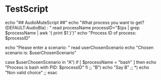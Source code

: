 # TestScript

echo "## AudioMuteScript ##"
echo "What process you want to get? (DEFAULT:AudioBla) : "
read processName
processID="$(ps | grep $processName | awk '{ print $1 }')"
echo "Process ID of process: $processID" 

echo "Please enter a scenario: "
read userChosenScenario
echo "Chosen scenario is: $userChosenScenario"

case $userChosenScenario in
        "A")
                if [ $processName = "bash" ]
                then
                        echo "Process is bash with PID: $processID"
                fi
                ;;
        "B")
                echo "Say B"
                ;;
        *)
                echo "Non valid choice"
                ;;
esac

